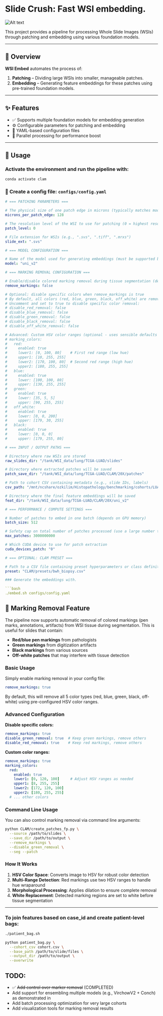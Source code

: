 # Slide Crush: Fast WSI embedding.


![Alt text](./figures/slide_crush.webp)

This project provides a pipeline for processing Whole Slide Images (WSIs) through patching and embedding using various foundation models.

---

## 🧭 Overview

**WSI Embed** automates the process of:

1. **Patching** – Dividing large WSIs into smaller, manageable patches.
2. **Embedding** – Generating feature embeddings for these patches using pre-trained foundation models.

---

## ✨ Features

- ✅ Supports multiple foundation models for embedding generation
- ⚙️ Configurable parameters for patching and embedding
- 📄 YAML-based configuration files
- 🚀 Parallel processing for performance boost

---

## 🚀 Usage

### Activate the environment and run the pipeline with:

```bash
conda activate clam
```


### 📄 Create a config file: `configs/config.yaml`

```yaml
# === PATCHING PARAMETERS ===

# The physical size of one patch edge in microns (typically matches model training size)
microns_per_patch_edge: 128

# The resolution level of the WSI to use for patching (0 = highest resolution)
patch_level: 0

# File extension for WSIs (e.g., ".svs", ".tiff", ".mrxs")
slide_ext: ".svs"

# === MODEL CONFIGURATION ===

# Name of the model used for generating embeddings (must be supported by the pipeline)
model: "uni_v2"

# === MARKING REMOVAL CONFIGURATION ===

# Enable/disable colored marking removal during tissue segmentation (default: false)
remove_markings: false

# Optional: disable specific colors when remove_markings is true
# By default, all colors (red, blue, green, black, off_white) are removed when remove_markings is enabled
# Uncomment and set to true to disable specific color removal:
# disable_red_removal: false
# disable_blue_removal: false  
# disable_green_removal: false
# disable_black_removal: false
# disable_off_white_removal: false

# Advanced: Custom HSV color ranges (optional - uses sensible defaults if not specified)
# marking_colors:
#   red:
#     enabled: true
#     lower1: [0, 100, 80]    # First red range (low hue)
#     upper1: [10, 255, 255]
#     lower2: [170, 100, 80]  # Second red range (high hue)
#     upper2: [180, 255, 255]
#   blue:
#     enabled: true
#     lower: [100, 100, 80]
#     upper: [130, 255, 255]
#   green:
#     enabled: true
#     lower: [35, 5, 5]
#     upper: [90, 255, 255]
#   off_white:
#     enabled: true
#     lower: [0, 0, 200]
#     upper: [179, 30, 255]
#   black:
#     enabled: true
#     lower: [0, 0, 0]
#     upper: [179, 255, 80]

# === INPUT / OUTPUT PATHS ===

# Directory where raw WSIs are stored
raw_slides_dir: "/tank/WSI_data/lung/TCGA-LUAD/slides"

# Directory where extracted patches will be saved
patch_save_dir: "/tank/WSI_data/lung/TCGA-LUAD/CLAM/20X/patches"

# Path to cohort CSV containing metadata (e.g., slide IDs, labels)
csv_path: "/mnt/ncshare/ozkilim/Histopathology/benchmarking/cohorts/LUAD_ralapse_TCGA.csv"

# Directory where the final feature embeddings will be saved
feat_dir: "/tank/WSI_data/lung/TCGA-LUAD/CLAM/20X/uni_v2"

# === PERFORMANCE / COMPUTE SETTINGS ===

# Number of patches to embed in one batch (depends on GPU memory)
batch_size: 512

# Safety cap on total number of patches processed (use a large number to avoid accidental limits)
max_patches: 3000000000

# Which CUDA device to use for patch extraction
cuda_devices_patch: "0"

# === OPTIONAL: CLAM PRESET ===

# Path to a CSV file containing preset hyperparameters or class definitions for CLAM models
preset: "CLAM/presets/bwh_biopsy.csv"

### Generate the embeddings with.

```bash
./embed.sh configs/config.yaml
```

## 🎨 Marking Removal Feature

The pipeline now supports automatic removal of colored markings (pen marks, annotations, artifacts) from WSI tissue during segmentation. This is useful for slides that contain:

- **Red/blue pen markings** from pathologists
- **Green markings** from digitization artifacts  
- **Black markings** from various sources
- **Off-white patches** that may interfere with tissue detection

### Basic Usage

Simply enable marking removal in your config file:

```yaml
remove_markings: true
```

By default, this will remove all 5 color types (red, blue, green, black, off-white) using pre-configured HSV color ranges.

### Advanced Configuration

**Disable specific colors:**
```yaml
remove_markings: true
disable_green_removal: true  # Keep green markings, remove others
disable_red_removal: true    # Keep red markings, remove others
```

**Custom color ranges:**
```yaml
remove_markings: true
marking_colors:
  red:
    enabled: true
    lower1: [0, 120, 100]     # Adjust HSV ranges as needed
    upper1: [8, 255, 255]
    lower2: [172, 120, 100]
    upper2: [180, 255, 255]
  # ... other colors
```

### Command Line Usage

You can also control marking removal via command line arguments:

```bash
python CLAM/create_patches_fp.py \
  --source /path/to/slides \
  --save_dir /path/to/output \
  --remove_markings \
  --disable_green_removal \
  --seg --patch
```

### How It Works

1. **HSV Color Space**: Converts image to HSV for robust color detection
2. **Multi-Range Detection**: Red markings use two HSV ranges to handle hue wraparound
3. **Morphological Processing**: Applies dilation to ensure complete removal
4. **White Replacement**: Detected marking regions are set to white before tissue segmentation

---

### To join features based on case_id and create patient-level bags:

```bash
./patient_bag.sh
```

```bash
python patient_bag.py \
  --cohort_csv cohort.csv \
  --base_path /path/to/slide/files \
  --output_dir /path/to/output \
  --overwrite
```

## TODO:

 - ✅ ~~Add control over marker removal~~ (COMPLETED)
 - Add support for ensembling multiple models (e.g., VirchowV2 + Conch) as demonstrated in
 - Add batch processing optimization for very large cohorts
 - Add visualization tools for marking removal results
